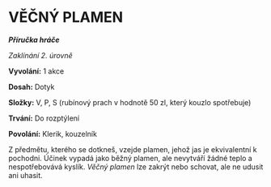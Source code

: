 # VĚČNÝ PLAMEN

***Příručka hráče***

*Zaklínání 2. úrovně*

**Vyvolání:** 1 akce

**Dosah:** Dotyk

**Složky:** V, P, S (rubínový prach v hodnotě 50 zl, který kouzlo spotřebuje)

**Trvání:** Do rozptýlení

**Povolání:** Klerik, kouzelník

Z předmětu, kterého se dotkneš, vzejde plamen, jehož jas je ekvivalentní k pochodni. Účinek vypadá jako běžný plamen, ale nevytváří žádné teplo a nespotřebovává kyslík. *Věčný plamen* lze zakrýt nebo schovat, ale ne udusit ani uhasit.